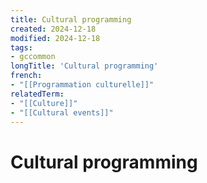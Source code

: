 ```yaml
---
title: Cultural programming
created: 2024-12-18
modified: 2024-12-18
tags:
- gccommon
longTitle: 'Cultural programming'
french:
- "[[Programmation culturelle]]"
relatedTerm:
- "[[Culture]]"
- "[[Cultural events]]"
---
```

# Cultural programming

